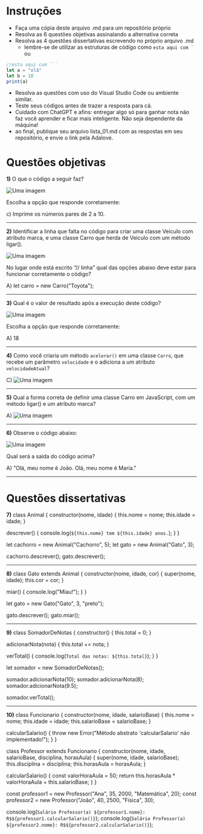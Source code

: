 # Instruções

- Faça uma cópia deste arquivo .md para um repositório próprio
- Resolva as 6 questões objetivas assinalando a alternativa correta
- Resolva as 4 questões dissertativas escrevendo no próprio arquivo .md
  - lembre-se de utilizar as estruturas de código como ``esta aqui com ` `` ou
```javascript
//esta aqui com ```
let a = "olá"
let b = 10
print(a)
```
- Resolva as questões com uso do Visual Studio Code ou ambiente similar.
- Teste seus códigos antes de trazer a resposta para cá.
- Cuidado com ChatGPT e afins: entregar algo só para ganhar nota não faz você aprender e ficar mais inteligente. Não seja dependente da máquina!
- ao final, publique seu arquivo lista_01.md com as respostas em seu repositório, e envie o link pela Adalove. 

# Questões objetivas

**1)** O que o código a seguir faz?

![Uma imagem](assets/ex01.PNG)

Escolha a opção que responde corretamente:

c) Imprime os números pares de 2 a 10.

______

**2)** Identificar a linha que falta no código para criar uma classe Veiculo com atributo marca, e uma classe Carro que herda de Veiculo com um método ligar(). 

![Uma imagem](assets/ex02.PNG)

No lugar onde está escrito “// linha” qual das opções abaixo deve estar para funcionar corretamente o código?

A) let carro = new Carro("Toyota");

______

**3)** Qual é o valor de resultado após a execução deste código?

![Uma imagem](assets/ex03.PNG)

Escolha a opção que responde corretamente:

A) 18

______

**4)** Como você criaria um método `acelerar()` em uma classe `Carro`, que recebe um parâmetro `velocidade` e o adiciona a um atributo `velocidadeAtual`?


C) ![Uma imagem](assets/ex04_3.PNG)

______

**5)** Qual a forma correta de definir uma classe Carro em JavaScript, com um método ligar() e um atributo marca?

A) ![Uma imagem](assets/ex05_1.PNG)

______

**6)** Observe o código abaixo:

![Uma imagem](assets/ex06.PNG)

Qual será a saída do código acima?

A) "Olá, meu nome é João. Olá, meu nome é Maria."

______

# Questões dissertativas

**7)** 
class Animal {
  constructor(nome, idade) {
    this.nome = nome;
    this.idade = idade;
  }

  descrever() {
    console.log(`${this.nome} tem ${this.idade} anos.`);
  }
}

let cachorro = new Animal("Cachorro", 5);
let gato = new Animal("Gato", 3);

cachorro.descrever();
gato.descrever();

______

**8)** 
class Gato extends Animal {
  constructor(nome, idade, cor) {
    super(nome, idade);
    this.cor = cor;
  }

  miar() {
    console.log("Miau!");
  }
}

let gato = new Gato("Gato", 3, "preto");

gato.descrever();
gato.miar();



______

**9)** 
class SomadorDeNotas {
  constructor() {
    this.total = 0;
  }

  adicionarNota(nota) {
    this.total += nota;
  }

  verTotal() {
    console.log(`Total das notas: ${this.total}`);
  }
}

let somador = new SomadorDeNotas();

somador.adicionarNota(10);
somador.adicionarNota(8);
somador.adicionarNota(9.5);

somador.verTotal();



______

**10)** 
class Funcionario {
  constructor(nome, idade, salarioBase) {
    this.nome = nome;
    this.idade = idade;
    this.salarioBase = salarioBase;
  }

  calcularSalario() {
    throw new Error("Método abstrato 'calcularSalario' não implementado!");
  }
}

class Professor extends Funcionario {
  constructor(nome, idade, salarioBase, disciplina, horasAula) {
    super(nome, idade, salarioBase);
    this.disciplina = disciplina;
    this.horasAula = horasAula;
  }

  calcularSalario() {
    const valorHoraAula = 50;
    return this.horasAula * valorHoraAula + this.salarioBase;
  }
}

const professor1 = new Professor("Ana", 35, 2000, "Matemática", 20);
const professor2 = new Professor("João", 40, 2500, "Física", 30);

console.log(`Salário Professor(a) ${professor1.nome}: R$${professor1.calcularSalario()}`);
console.log(`Salário Professor(a) ${professor2.nome}: R$${professor2.calcularSalario()}`);


